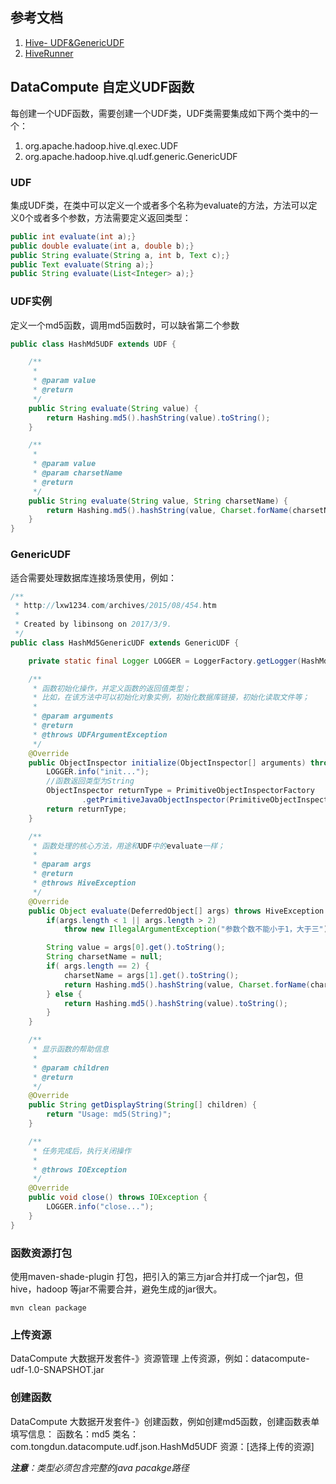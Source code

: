 ## 参考文档
1. [Hive- UDF&GenericUDF](http://www.jianshu.com/p/ca9dce6b5c37)
2. [HiveRunner](https://github.com/klarna/HiveRunner)

## DataCompute 自定义UDF函数
每创建一个UDF函数，需要创建一个UDF类，UDF类需要集成如下两个类中的一个：

1. org.apache.hadoop.hive.ql.exec.UDF
2. org.apache.hadoop.hive.ql.udf.generic.GenericUDF

### UDF
集成UDF类，在类中可以定义一个或者多个名称为evaluate的方法，方法可以定义0个或者多个参数，方法需要定义返回类型：
```java
public int evaluate(int a);}
public double evaluate(int a, double b);}
public String evaluate(String a, int b, Text c);}
public Text evaluate(String a);}
public String evaluate(List<Integer> a);} 
```
### UDF实例
定义一个md5函数，调用md5函数时，可以缺省第二个参数
```java
public class HashMd5UDF extends UDF {

    /**
     *
     * @param value
     * @return
     */
    public String evaluate(String value) {
        return Hashing.md5().hashString(value).toString();
    }

    /**
     *
     * @param value
     * @param charsetName
     * @return
     */
    public String evaluate(String value, String charsetName) {
        return Hashing.md5().hashString(value, Charset.forName(charsetName)).toString();
    }
}
```

### GenericUDF
适合需要处理数据库连接场景使用，例如：
```java
/**
 * http://lxw1234.com/archives/2015/08/454.htm
 *
 * Created by libinsong on 2017/3/9.
 */
public class HashMd5GenericUDF extends GenericUDF {

    private static final Logger LOGGER = LoggerFactory.getLogger(HashMd5GenericUDF.class);

    /**
     * 函数初始化操作，并定义函数的返回值类型；
     * 比如，在该方法中可以初始化对象实例，初始化数据库链接，初始化读取文件等；
     *
     * @param arguments
     * @return
     * @throws UDFArgumentException
     */
    @Override
    public ObjectInspector initialize(ObjectInspector[] arguments) throws UDFArgumentException {
        LOGGER.info("init...");
        //函数返回类型为String
        ObjectInspector returnType = PrimitiveObjectInspectorFactory
                .getPrimitiveJavaObjectInspector(PrimitiveObjectInspector.PrimitiveCategory.STRING);
        return returnType;
    }

    /**
     * 函数处理的核心方法，用途和UDF中的evaluate一样；
     *
     * @param args
     * @return
     * @throws HiveException
     */
    @Override
    public Object evaluate(DeferredObject[] args) throws HiveException {
        if(args.length < 1 || args.length > 2)
            throw new IllegalArgumentException("参数个数不能小于1，大于三");

        String value = args[0].get().toString();
        String charsetName = null;
        if( args.length == 2) {
            charsetName = args[1].get().toString();
            return Hashing.md5().hashString(value, Charset.forName(charsetName)).toString();
        } else {
            return Hashing.md5().hashString(value).toString();
        }
    }

    /**
     * 显示函数的帮助信息
     *
     * @param children
     * @return
     */
    @Override
    public String getDisplayString(String[] children) {
        return "Usage: md5(String)";
    }

    /**
     * 任务完成后，执行关闭操作
     *
     * @throws IOException
     */
    @Override
    public void close() throws IOException {
        LOGGER.info("close...");
    }
}
```

### 函数资源打包
使用maven-shade-plugin 打包，把引入的第三方jar合并打成一个jar包，但hive，hadoop 等jar不需要合并，避免生成的jar很大。
```shell
mvn clean package
```

### 上传资源
DataCompute 大数据开发套件-》资源管理 上传资源，例如：datacompute-udf-1.0-SNAPSHOT.jar

### 创建函数
DataCompute 大数据开发套件-》创建函数，例如创建md5函数，创建函数表单填写信息：
函数名：md5
类名：com.tongdun.datacompute.udf.json.HashMd5UDF
资源：[选择上传的资源]

***注意**：类型必须包含完整的java pacakge路径*
